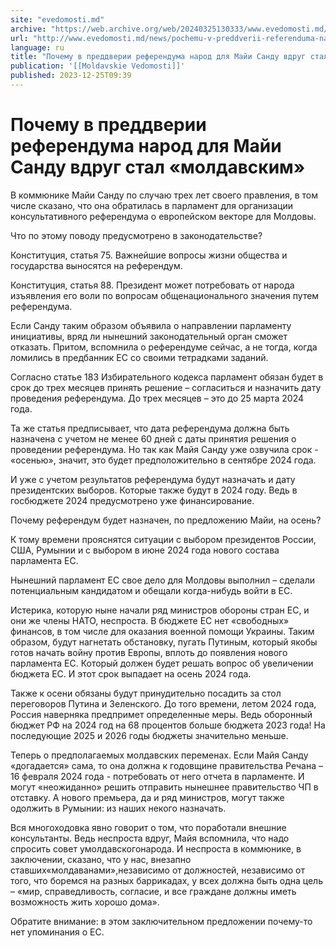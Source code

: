 ```yaml
---
site: "evedomosti.md"
archive: "https://web.archive.org/web/20240325130333/www.evedomosti.md/news/pochemu-v-preddverii-referenduma-narod-dlya-maji-sandu-vdrug"
url: "http://www.evedomosti.md/news/pochemu-v-preddverii-referenduma-narod-dlya-maji-sandu-vdrug"
language: ru
title: "Почему в преддверии референдума народ для Майи Санду вдруг стал «молдавским»"
publication: '[[Moldavskie Vedomosti]]'
published: 2023-12-25T09:39
---
```


# Почему в преддверии референдума народ для Майи Санду вдруг стал «молдавским»

В коммюнике Майи Санду по случаю трех лет своего правления, в том числе сказано, что она обратилась в парламент для организации консультативного референдума о европейском векторе для Молдовы.

Что по этому поводу предусмотрено в законодательстве?

Конституция, статья 75. Важнейшие вопросы жизни общества и государства выносятся на референдум.

Конституция, статья 88. Президент может потребовать от народа изъявления его воли по вопросам общенационального значения путем референдума.

Если Санду таким образом объявила о направлении парламенту инициативы, вряд ли нынешний законодательный орган сможет отказать. Притом, вспомнила о референдуме сейчас, а не тогда, когда ломились в предбанник ЕС со своими тетрадками заданий.

Согласно статье 183 Избирательного кодекса парламент обязан будет в срок до трех месяцев принять решение – согласиться и назначить дату проведения референдума. До трех месяцев – это до 25 марта 2024 года.

Та же статья предписывает, что дата референдума должна быть назначена с учетом не менее 60 дней с даты принятия решения о проведении референдума. Но так как Майя Санду уже озвучила срок - «осенью», значит, это будет предположительно в сентябре 2024 года.

И уже с учетом результатов референдума будут назначать и дату президентских выборов. Которые также будут в 2024 году. Ведь в госбюджете 2024 предусмотрено уже финансирование.

Почему референдум будет назначен, по предложению Майи, на осень?

К тому времени прояснятся ситуации с выбором президентов России, США, Румынии и с выбором в июне 2024 года нового состава парламента ЕС.

Нынешний парламент ЕС свое дело для Молдовы выполнил – сделали потенциальным кандидатом и обещали когда-нибудь войти в ЕС.

Истерика, которую ныне начали ряд министров обороны стран ЕС, и они же члены НАТО, неспроста. В бюджете ЕС нет «свободных» финансов, в том числе для оказания военной помощи Украины. Таким образом, будут нагнетать обстановку, пугать Путиным, который якобы готов начать войну против Европы, вплоть до появления нового парламента ЕС. Который должен будет решать вопрос об увеличении бюджета ЕС. И этот срок выпадает на осень 2024 года.

Также к осени обязаны будут принудительно посадить за стол переговоров Путина и Зеленского. До того времени, летом 2024 года, Россия наверняка предпримет определенные меры. Ведь оборонный бюджет РФ на 2024 год на 68 процентов больше бюджета 2023 года! На последующие 2025 и 2026 годы бюджеты значительно меньше.

Теперь о предполагаемых молдавских переменах. Если Майя Санду «догадается» сама, то она должна к годовщине правительства Речана – 16 февраля 2024 года - потребовать от него отчета в парламенте. И могут «неожиданно» решить отправить нынешнее правительство ЧП в отставку. А нового премьера, да и ряд министров, могут также одолжить в Румынии: из наших некого назначать.

Вся многоходовка явно говорит о том, что поработали внешние консультанты. Ведь неспроста вдруг, Майя вспомнила, что надо спросить совет умолдавскогонарода. И неспроста в коммюнике, в заключении, сказано, что у нас, внезапно ставших«молдаванами»,независимо от должностей, независимо от того, что боремся на разных баррикадах, у всех должна быть одна цель – «мир, справедливость, согласие, и все граждане должны иметь возможность жить хорошо дома».

Обратите внимание: в этом заключительном предложении почему-то нет упоминания о ЕС.